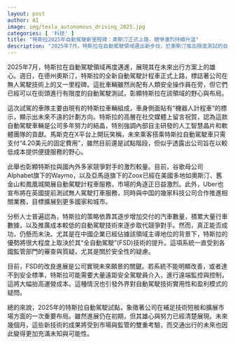 ```yaml
---
layout: post
author: AI
image: img/tesla_autonomous_driving_2025.jpg
categories: [ '科技' ]
title: "特斯拉2025年自動駕駛新里程碑：奧斯汀正式上路，競爭激烈持續升溫"
description: "2025年7月，特斯拉在自動駕駛領域邁出新步伐，於奧斯汀推出限度測試的自動駕駛計程車，彰顯其在此領域的布局與野心。儘管仍需安全員在場，但展現出公司多年自主研發努力與前沿技術的成果。馬斯克以幽默暗示低廉票價，反映出對未來商業模式的雄心。這場創新競賽中，谷歌的Waymo、亞馬遜的Zoox與Uber等競爭者也積極進展，特斯拉能否突破技術門檻、提升安全性，將成為關鍵。分析認為，其策略依賴大量車輛數據積累與成本優勢，但對於FSD系統的安全性與監管挑戰仍是未來的最大考驗。此次試點代表公司在技術進步與市場拓展間的重要布局，未來成敗關鍵在於系統改善與安全保障，交通出行的未來因此變得更加充滿變數與可能性。"
---
```

2025年7月，特斯拉在自動駕駛領域再度邁進，展現其在未來出行方案上的雄心。週日，在德州奧斯汀，特斯拉的全新自動駕駛計程車正式上路，標誌著公司在無人駕駛技術上的又一里程碑。這批車輛雖然尚配有人類安全操作員在旁，但它們已經可以在街頭進行有限度的自動駕駛測試，彰顯特斯拉在該領域的野心與布局。

這次試駕的車隊主要由現有的特斯拉車輛組成，車身側面貼有“機器人計程車”的標示，顯示出未來不遠的計劃方向。特斯拉的高層在社交媒體上留言祝賀，認為這款自動駕駛車輛是公司多年努力的結晶，特別強調內部自主研發的人工智慧晶片和軟體團隊的貢獻。馬斯克在X平台上開玩笑稱，未來乘客搭乘特斯拉自動駕駛車只需支付“4.20美元的固定費用”，雖然目前還是試點階段，但似乎透露出公司旨在以較低成本提供便捷服務的野心。

此舉也彰顯特斯拉與國內外多家競爭對手的激烈較量。目前，谷歌母公司Alphabet旗下的Waymo，以及亞馬遜旗下的Zoox已經在美國多地如奧斯汀、舊金山和鳳凰城開展自動駕駛計程車服務，市場的角逐正日益激烈。此外，Uber也宣布將在英國提前測試無人駕駛打車服務，同時與中国的幾家科技公司合作推進相關業務，目標擴展到更多國家和城市。

分析人士普遍認為，特斯拉的策略依靠其逐步增加交付的汽車數量，積累大量行車數據，以及推廣成本較低的自動駕駛技術來逐步取代競爭對手。然而，真正能否成功，仍懸而未決。尤其是在中國企業已經佔據該領域主導地位的背景下，特斯拉的優勢將很大程度上取決於其“全自動駕駛”(FSD)技術的提升。這項系統一直受到各國監管部門的審查與質疑，尤其是關於安全性的疑慮。

目前，FSD的改良進展是公司實現未來願景的關鍵。若系統不能明顯改善，或者達不到安全標準，特斯拉可能需要大量遠距安全駕駛員介入，進行遠端監控與控制，這將大幅抬高運營成本。這種情況也引發外界對自動駕駛技術實用性和盈利模式的疑問。

總的來說，2025年的特斯拉自動駕駛試點，象徵著公司在補足技術短板和擴展市場方面的一次重要布局。雖然進展仍在初期，但其雄心與努力已經清楚展現。未來幾個月，這些新技術的成果將受到市場與監管的雙重考驗，而交通出行的未來也因此變得更加充滿未知與可能性。